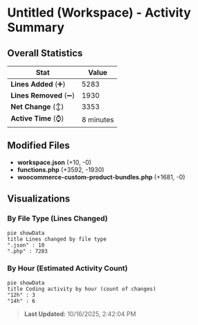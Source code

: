 # Untitled (Workspace) - Activity Summary 

## Overall Statistics

| Stat                   | Value                                                             |
| ---------------------- | ----------------------------------------------------------------- |
| **Lines Added** (➕)   | 5283                                          |
| **Lines Removed** (➖) | 1930                                        |
| **Net Change** (↕)    | 3353                |
| **Active Time** (⌚)   | 8 minutes |


## Modified Files
- **workspace.json** (+10, -0)
- **functions.php** (+3592, -1930)
- **woocommerce-custom-product-bundles.php** (+1681, -0)

## Visualizations

### By File Type (Lines Changed)

```mermaid
pie showData
title Lines changed by file type
".json" : 10
".php" : 7203
```

### By Hour (Estimated Activity Count)

```mermaid
pie showData
title Coding activity by hour (count of changes)
"12h" : 3
"14h" : 6
```


> **Last Updated:** 10/16/2025, 2:42:04 PM